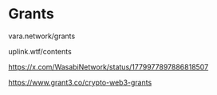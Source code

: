 # Grants


vara.network/grants

uplink.wtf/contents 

https://x.com/WasabiNetwork/status/1779977897886818507

https://www.grant3.co/crypto-web3-grants
